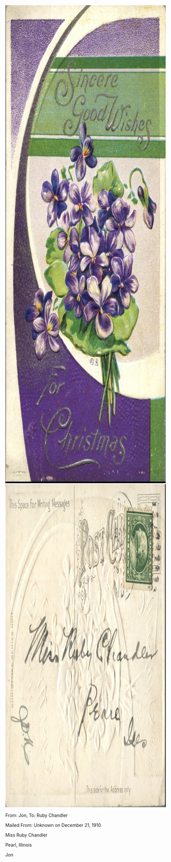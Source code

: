 <html><body><a href="/wp-content/uploads/2014/06/postcard-2014-20140602_14552469_0410.jpg"><img class="alignnone size-full wp-image-918" src="/wp-content/uploads/2014/06/postcard-2014-20140602_14552469_0410.jpg" alt="postcard-2014-20140602_14552469_0410" width="1027" height="1502"></a> <a href="/wp-content/uploads/2014/06/postcard-2014-20140602_14553335_0411.jpg"><img class="alignnone size-full wp-image-919" src="/wp-content/uploads/2014/06/postcard-2014-20140602_14553335_0411.jpg" alt="postcard-2014-20140602_14553335_0411" width="1539" height="1015"></a>



From: Jon, To: Ruby Chandler

Mailed From: Unknown on December 21, 1910



Miss Ruby Chandler

Pearl, Illinois



Jon</body></html>